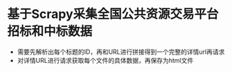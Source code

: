 # 基于Scrapy采集全国公共资源交易平台招标和中标数据
- 需要先解析出每个标题的ID，再和URL进行拼接得到一个完整的详情url再请求
- 对详情URL进行请求获取每个文件的具体数据，再保存为html文件


